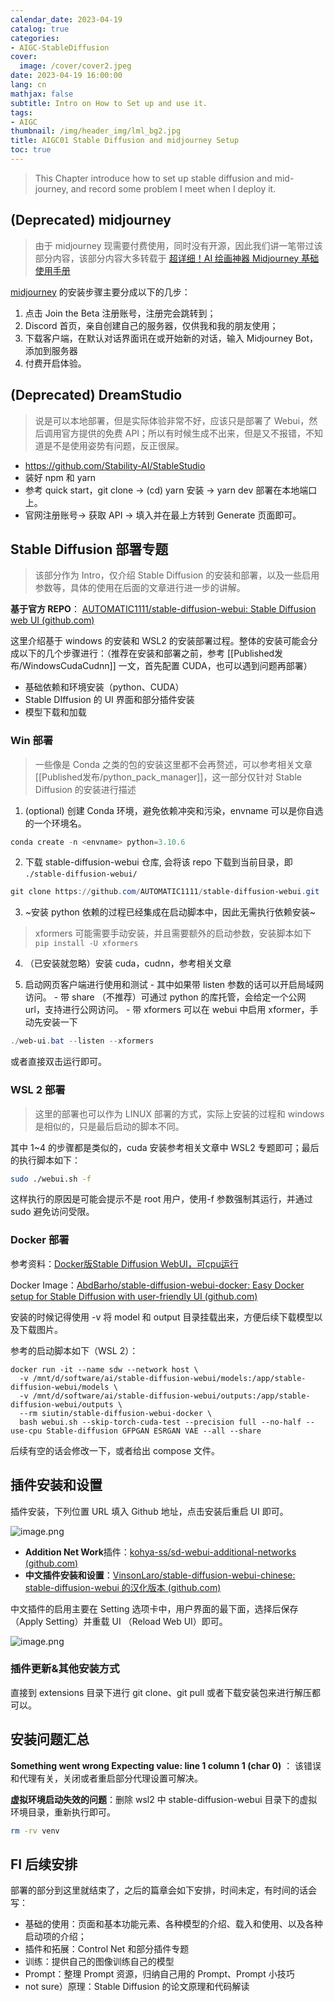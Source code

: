 ```yaml
---
calendar_date: 2023-04-19
catalog: true
categories:
- AIGC-StableDiffusion
cover:
  image: /cover/cover2.jpeg
date: 2023-04-19 16:00:00
lang: cn
mathjax: false
subtitle: Intro on How to Set up and use it.
tags:
- AIGC
thumbnail: /img/header_img/lml_bg2.jpg
title: AIGC01 Stable Diffusion and midjourney Setup
toc: true
---
```


> This Chapter introduce how to set up stable diffusion and mid-journey, and record some problem I meet when I deploy it. 

## (Deprecated) midjourney

> 由于 midjourney 现需要付费使用，同时没有开源，因此我们讲一笔带过该部分内容，该部分内容大多转载于  [超详细！AI 绘画神器 Midjourney 基础使用手册](https://www.uisdc.com/midjourney)

[midjourney](https://midjourney.com/home/?callbackUrl=%2Fapp%2F) 的安装步骤主要分成以下的几步：

1. 点击 Join the Beta 注册账号，注册完会跳转到；
2. Discord 首页，亲自创建自己的服务器，仅供我和我的朋友使用；
3. 下载客户端，在默认对话界面讯在或开始新的对话，输入 Midjourney Bot，添加到服务器
4. 付费开启体验。

## (Deprecated) DreamStudio

> 说是可以本地部署，但是实际体验非常不好，应该只是部署了 Webui，然后调用官方提供的免费 API；所以有时候生成不出来，但是又不报错，不知道是不是使用姿势有问题，反正很屎。

- https://github.com/Stability-AI/StableStudio
- 装好 npm 和 yarn
- 参考 quick start，git clone -> (cd) yarn 安装 -> yarn dev 部署在本地端口上。
- 官网注册账号-> 获取 API -> 填入并在最上方转到 Generate 页面即可。

## Stable Diffusion 部署专题

> 该部分作为 Intro，仅介绍 Stable Diffusion 的安装和部署，以及一些启用参数等，具体的使用在后面的文章进行进一步的讲解。

**基于官方 REPO**： [AUTOMATIC1111/stable-diffusion-webui: Stable Diffusion web UI (github.com)](https://github.com/AUTOMATIC1111/stable-diffusion-webui)

这里介绍基于 windows 的安装和 WSL2 的安装部署过程。整体的安装可能会分成以下的几个步骤进行：（推荐在安装和部署之前，参考 [[Published发布/WindowsCudaCudnn]] 一文，首先配置 CUDA，也可以遇到问题再部署）

- 基础依赖和环境安装（python、CUDA）
- Stable DIffusion 的 UI 界面和部分插件安装
- 模型下载和加载

<!--More-->

### Win 部署

> 一些像是 Conda 之类的包的安装这里都不会再赘述，可以参考相关文章 [[Published发布/python_pack_manager]]，这一部分仅针对 Stable Diffusion 的安装进行描述

1. (optional) 创建 Conda 环境，避免依赖冲突和污染，envname 可以是你自选的一个环境名。

```powershell
conda create -n <envname> python=3.10.6
```

2. 下载 stable-diffusion-webui 仓库, 会将该 repo 下载到当前目录，即 `./stable-diffusion-webui/`

```powershell
git clone https://github.com/AUTOMATIC1111/stable-diffusion-webui.git
```

3. ~安装 python 依赖的过程已经集成在启动脚本中，因此无需执行依赖安装~

> xformers 可能需要手动安装，并且需要额外的启动参数，安装脚本如下 `pip install -U xformers`

4. （已安装就忽略）安装 cuda，cudnn，参考相关文章

1.   启动网页客户端进行使用和测试
	- 其中如果带 listen 参数的话可以开启局域网访问。
	- 带 share （不推荐）可通过 python 的库托管，会给定一个公网 url，支持进行公网访问。
	- 带 xformers 可以在 webui 中启用 xformer，手动先安装一下

```powershell
./web-ui.bat --listen --xformers
```

或者直接双击运行即可。


### WSL 2 部署

> 这里的部署也可以作为 LINUX 部署的方式，实际上安装的过程和 windows 是相似的，只是最后启动的脚本不同。

其中 1~4 的步骤都是类似的，cuda 安装参考相关文章中 WSL2 专题即可；最后的执行脚本如下：

```bash
sudo ./webui.sh -f
```

这样执行的原因是可能会提示不是 root 用户，使用-f 参数强制其运行，并通过 sudo 避免访问受限。


### Docker 部署

参考资料：[Docker版Stable Diffusion WebUI，可cpu运行](https://zhuanlan.zhihu.com/p/614421868)

Docker Image：[AbdBarho/stable-diffusion-webui-docker: Easy Docker setup for Stable Diffusion with user-friendly UI (github.com)](https://github.com/AbdBarho/stable-diffusion-webui-docker)

安装的时候记得使用 -v 将 model 和 output 目录挂载出来，方便后续下载模型以及下载图片。

参考的启动脚本如下（WSL 2）：

```docker
docker run -it --name sdw --network host \
  -v /mnt/d/software/ai/stable-diffusion-webui/models:/app/stable-diffusion-webui/models \
  -v /mnt/d/software/ai/stable-diffusion-webui/outputs:/app/stable-diffusion-webui/outputs \
  --rm siutin/stable-diffusion-webui-docker \
  bash webui.sh --skip-torch-cuda-test --precision full --no-half --use-cpu Stable-diffusion GFPGAN ESRGAN VAE --all --share
```

后续有空的话会修改一下，或者给出 compose 文件。

## 插件安装和设置

插件安装，下列位置 URL 填入 Github 地址，点击安装后重启 UI 即可。

![image.png](https://picture-bed-001-1310572365.cos.ap-guangzhou.myqcloud.com/3070PC/20230425125811.png)

- **Addition Net Work**插件：[kohya-ss/sd-webui-additional-networks (github.com)](https://github.com/kohya-ss/sd-webui-additional-networks)
- **中文插件安装和设置**：[VinsonLaro/stable-diffusion-webui-chinese: stable-diffusion-webui 的汉化版本 (github.com)](https://github.com/VinsonLaro/stable-diffusion-webui-chinese)

中文插件的启用主要在 Setting 选项卡中，用户界面的最下面，选择后保存（Apply Setting）并重载 UI （Reload Web UI）即可。

![image.png](https://picture-bed-001-1310572365.cos.ap-guangzhou.myqcloud.com/3070PC/20230425125945.png)

### 插件更新&其他安装方式

直接到 extensions 目录下进行 git clone、git pull 或者下载安装包来进行解压都可以。

## 安装问题汇总

**Something went wrong Expecting value: line 1 column 1 (char 0)** ： 该错误和代理有关，关闭或者重启部分代理设置可解决。

**虚拟环境启动失效的问题**：删除 wsl2 中 stable-diffusion-webui 目录下的虚拟环境目录，重新执行即可。

```bash
rm -rv venv
```

## FI 后续安排

部署的部分到这里就结束了，之后的篇章会如下安排，时间未定，有时间的话会写：

- 基础的使用：页面和基本功能元素、各种模型的介绍、载入和使用、以及各种启动项的介绍；
- 插件和拓展：Control Net 和部分插件专题
- 训练：提供自己的图像训练自己的模型
- Prompt：整理 Prompt 资源，归纳自己用的 Prompt、Prompt 小技巧
- not sure）原理：Stable Diffusion 的论文原理和代码解读